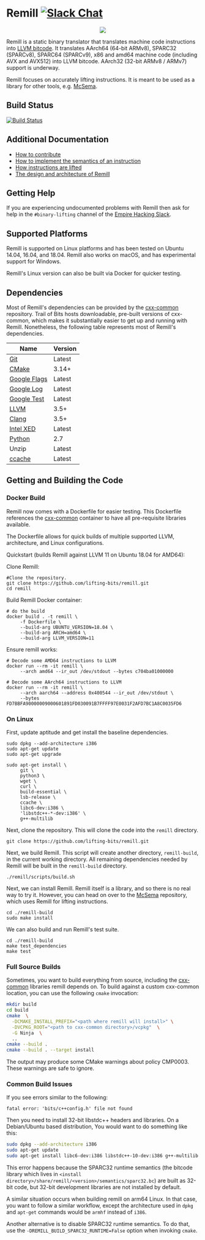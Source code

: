 # Remill [![Slack Chat](http://empireslacking.herokuapp.com/badge.svg)](https://empireslacking.herokuapp.com/)

<p align="center">
     <img src="docs/images/remill_logo.png" />
</p>

Remill is a static binary translator that translates machine code instructions into [LLVM bitcode](http://llvm.org/docs/LangRef.html). It translates AArch64 (64-bit ARMv8), SPARC32 (SPARCv8), SPARC64 (SPARCv9), x86 and amd64 machine code (including AVX and AVX512) into LLVM bitcode. AArch32 (32-bit ARMv8 / ARMv7) support is underway.

Remill focuses on accurately lifting instructions. It is meant to be used as a library for other tools, e.g. [McSema](https://github.com/lifting-bits/mcsema).

## Build Status

[![Build Status](https://img.shields.io/github/workflow/status/lifting-bits/remill/CI/master)](https://github.com/lifting-bits/remill/actions?query=workflow%3ACI)

## Additional Documentation

 - [How to contribute](docs/CONTRIBUTING.md)
 - [How to implement the semantics of an instruction](docs/ADD_AN_INSTRUCTION.md)
 - [How instructions are lifted](docs/LIFE_OF_AN_INSTRUCTION.md)
 - [The design and architecture of Remill](docs/DESIGN.md)

## Getting Help

If you are experiencing undocumented problems with Remill then ask for help in the `#binary-lifting` channel of the [Empire Hacking Slack](https://empireslacking.herokuapp.com/).

## Supported Platforms

Remill is supported on Linux platforms and has been tested on Ubuntu 14.04, 16.04, and 18.04. Remill also works on macOS, and has experimental support for Windows.

Remill's Linux version can also be built via Docker for quicker testing.

## Dependencies

Most of Remill's dependencies can be provided by the [cxx-common](https://github.com/trailofbits/cxx-common) repository. Trail of Bits hosts downloadable, pre-built versions of cxx-common, which makes it substantially easier to get up and running with Remill. Nonetheless, the following table represents most of Remill's dependencies.

| Name | Version |
| ---- | ------- |
| [Git](https://git-scm.com/) | Latest |
| [CMake](https://cmake.org/) | 3.14+ |
| [Google Flags](https://github.com/google/glog) | Latest |
| [Google Log](https://github.com/google/glog) | Latest |
| [Google Test](https://github.com/google/googletest) | Latest |
| [LLVM](http://llvm.org/) | 3.5+ |
| [Clang](http://clang.llvm.org/) | 3.5+ |
| [Intel XED](https://software.intel.com/en-us/articles/xed-x86-encoder-decoder-software-library) | Latest |
| [Python](https://www.python.org/) | 2.7 |
| Unzip | Latest |
| [ccache](https://ccache.dev/) | Latest |

## Getting and Building the Code

### Docker Build

Remill now comes with a Dockerfile for easier testing. This Dockerfile references the [cxx-common](https://github.com/trailofbits/cxx-common) container to have all pre-requisite libraries available.

The Dockerfile allows for quick builds of multiple supported LLVM, architecture, and Linux configurations.

Quickstart (builds Remill against LLVM 11 on Ubuntu 18.04 for AMD64):

Clone Remill:
```shell
#Clone the repository.
git clone https://github.com/lifting-bits/remill.git
cd remill
```

Build Remill Docker container:
```shell
# do the build
docker build . -t remill \
     -f Dockerfile \
     --build-arg UBUNTU_VERSION=18.04 \
     --build-arg ARCH=amd64 \
     --build-arg LLVM_VERSION=11
```

Ensure remill works:
```shell
# Decode some AMD64 instructions to LLVM
docker run --rm -it remill \
     --arch amd64 --ir_out /dev/stdout --bytes c704ba01000000
     
# Decode some AArch64 instructions to LLVM
docker run --rm -it remill \
     --arch aarch64 --address 0x400544 --ir_out /dev/stdout \
     --bytes FD7BBFA90000009000601891FD030091B7FFFF97E0031F2AFD7BC1A8C0035FD6
```

### On Linux

First, update aptitude and get install the baseline dependencies.

```shell
sudo dpkg --add-architecture i386
sudo apt-get update
sudo apt-get upgrade

sudo apt-get install \
     git \
     python3 \
     wget \
     curl \
     build-essential \
     lsb-release \
     ccache \
     libc6-dev:i386 \
     'libstdc++-*-dev:i386' \
     g++-multilib
```

Next, clone the repository. This will clone the code into the `remill` directory.

```shell
git clone https://github.com/lifting-bits/remill.git
```

Next, we build Remill. This script will create another directory, `remill-build`,
in the current working directory. All remaining dependencies needed
by Remill will be built in the `remill-build` directory.

```shell
./remill/scripts/build.sh
```

Next, we can install Remill. Remill itself is a library, and so there is no real way
to try it. However, you can head on over to the [McSema](https://github.com/lifting-bits/mcsema) repository, which uses Remill for lifting instructions.

```shell
cd ./remill-build
sudo make install
```

We can also build and run Remill's test suite.

```shell
cd ./remill-build
make test_dependencies
make test
```

### Full Source Builds

Sometimes, you want to build everything from source, including the [cxx-common](https://github.com/trailofbits/cxx-common) libraries remill depends on. To build against a custom cxx-common location, you can use the following `cmake` invocation:

```sh
mkdir build
cd build
cmake  \
  -DCMAKE_INSTALL_PREFIX="<path where remill will install>" \
  -DVCPKG_ROOT="<path to cxx-common directory>/vcpkg"  \
  -G Ninja  \
  ..
cmake --build .
cmake --build . --target install
```

The output may produce some CMake warnings about policy CMP0003. These warnings are safe to ignore.

### Common Build Issues

If you see errors similar to the following:

```
fatal error: 'bits/c++config.h' file not found
```

Then you need to install 32-bit libstdc++ headers and libraries. On a Debian/Ubuntu based distribution, You would want to do something like this:

```sh
sudo dpkg --add-architecture i386
sudo apt-get update
sudo apt-get install libc6-dev:i386 libstdc++-10-dev:i386 g++-multilib
```

This error happens because the SPARC32 runtime semantics (the bitcode library which lives in `<install directory>/share/remill/<version>/semantics/sparc32.bc`) are built as 32-bit code, but 32-bit development libraries are not installed by default.

A similar situation occurs when building remill on arm64 Linux. In that case, you want to follow a similar workflow, except the architecture used in `dpkg` and `apt-get` commands  would be `armhf` instead of `i386`.

Another alternative is to disable SPARC32 runtime semantics. To do that, use the `-DREMILL_BUILD_SPARC32_RUNTIME=False` option when invoking `cmake`.
